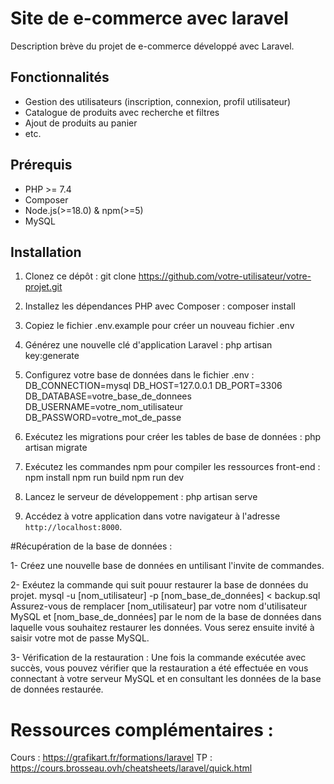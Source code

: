 # Site de e-commerce avec laravel

Description brève du projet de e-commerce développé avec Laravel.

## Fonctionnalités

- Gestion des utilisateurs (inscription, connexion, profil utilisateur)
- Catalogue de produits avec recherche et filtres
- Ajout de produits au panier
- etc.

## Prérequis

- PHP >= 7.4
- Composer
- Node.js(>=18.0) & npm(>=5) 
- MySQL 

## Installation

1. Clonez ce dépôt :
   git clone https://github.com/votre-utilisateur/votre-projet.git

2. Installez les dépendances PHP avec Composer :
  composer install

3. Copiez le fichier .env.example pour créer un nouveau fichier .env

4. Générez une nouvelle clé d'application Laravel :
   php artisan key:generate

5. Configurez votre base de données dans le fichier .env :
  DB_CONNECTION=mysql
  DB_HOST=127.0.0.1
  DB_PORT=3306
  DB_DATABASE=votre_base_de_donnees
  DB_USERNAME=votre_nom_utilisateur
  DB_PASSWORD=votre_mot_de_passe

6. Exécutez les migrations pour créer les tables de base de données :
php artisan migrate

7. Exécutez les commandes npm pour compiler les ressources front-end :
npm install
npm run build
npm run dev

9. Lancez le serveur de développement :
php artisan serve

10. Accédez à votre application dans votre navigateur à l'adresse `http://localhost:8000`.

#Récupération de la base de données :

1- Créez une nouvelle base de données en untilisant l'invite de commandes.

2- Exéutez la commande qui suit pouur restaurer la base de données du projet. 
mysql -u [nom_utilisateur] -p [nom_base_de_données] < backup.sql
Assurez-vous de remplacer [nom_utilisateur] par votre nom d'utilisateur MySQL et [nom_base_de_données] par le nom de la base de données dans laquelle vous souhaitez restaurer les données. Vous serez ensuite invité à saisir votre mot de passe MySQL.

3- Vérification de la restauration : Une fois la commande exécutée avec succès, vous pouvez vérifier que la restauration a été effectuée en vous connectant à votre serveur MySQL et en consultant les données de la base de données restaurée.


# Ressources complémentaires : 
  Cours : https://grafikart.fr/formations/laravel
  TP : https://cours.brosseau.ovh/cheatsheets/laravel/quick.html
